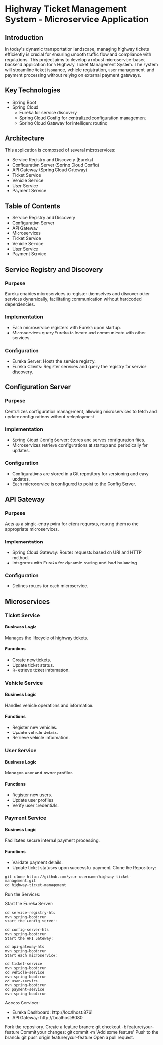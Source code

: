 # Highway Ticket Management System - Microservice Application

## Introduction

In today's dynamic transportation landscape, managing highway tickets efficiently is crucial for ensuring smooth traffic flow and compliance with regulations. This project aims to develop a robust microservice-based backend application for a Highway Ticket Management System. The system will streamline ticket issuance, vehicle registration, user management, and payment processing without relying on external payment gateways.

## Key Technologies

- Spring Boot
- Spring Cloud
  - Eureka for service discovery
  - Spring Cloud Config for centralized configuration management
  - Spring Cloud Gateway for intelligent routing
## Architecture

This application is composed of several microservices:

- Service Registry and Discovery (Eureka)
- Configuration Server (Spring Cloud Config)
- API Gateway (Spring Cloud Gateway)
- Ticket Service
- Vehicle Service
- User Service
- Payment Service
## Table of Contents

- Service Registry and Discovery
- Configuration Server
- API Gateway
- Microservices
- Ticket Service
- Vehicle Service
- User Service
- Payment Service

## Service Registry and Discovery

### Purpose

Eureka enables microservices to register themselves and discover other services dynamically, facilitating communication without hardcoded dependencies.

### Implementation

- Each microservice registers with Eureka upon startup.
- Microservices query Eureka to locate and communicate with other services.
### Configuration

- Eureka Server: Hosts the service registry.
- Eureka Clients: Register services and query the registry for service discovery.
## Configuration Server

### Purpose

Centralizes configuration management, allowing microservices to fetch and update configurations without redeployment.

### Implementation

- Spring Cloud Config Server: Stores and serves configuration files.
- Microservices retrieve configurations at startup and periodically for updates.
### Configuration

- Configurations are stored in a Git repository for versioning and easy updates.
- Each microservice is configured to point to the Config Server.
## API Gateway

### Purpose

Acts as a single-entry point for client requests, routing them to the appropriate microservices.

### Implementation

- Spring Cloud Gateway: Routes requests based on URI and HTTP method.
- Integrates with Eureka for dynamic routing and load balancing.
### Configuration

- Defines routes for each microservice.
## Microservices

### Ticket Service

#### Business Logic

Manages the lifecycle of highway tickets.

#### Functions

- Create new tickets.
- Update ticket status.
- R- etrieve ticket information.
### Vehicle Service

#### Business Logic

Handles vehicle operations and information.

#### Functions

- Register new vehicles.
- Update vehicle details.
- Retrieve vehicle information.
### User Service

#### Business Logic

Manages user and owner profiles.

#### Functions

- Register new users.
- Update user profiles.
- Verify user credentials.
### Payment Service

#### Business Logic

Facilitates secure internal payment processing.

#### Functions

- Validate payment details.
- Update ticket statuses upon successful payment.
Clone the Repository:
```
git clone https://github.com/your-username/highway-ticket-management.git
cd highway-ticket-management
```
Run the Services:

Start the Eureka Server:
```
cd service-registry-hts
mvn spring-boot:run
Start the Config Server:
```
```
cd config-server-hts
mvn spring-boot:run
Start the API Gateway:
```
```
cd api-gateway-hts
mvn spring-boot:run
Start each microservice:
```
```
cd ticket-service
mvn spring-boot:run
cd vehicle-service
mvn spring-boot:run
cd user-service
mvn spring-boot:run
cd payment-service
mvn spring-boot:run
```
Access Services:

- Eureka Dashboard: http://localhost:8761
- API Gateway: http://localhost:8080

Fork the repository.
Create a feature branch: git checkout -b feature/your-feature
Commit your changes: git commit -m 'Add some feature'
Push to the branch: git push origin feature/your-feature
Open a pull request.
